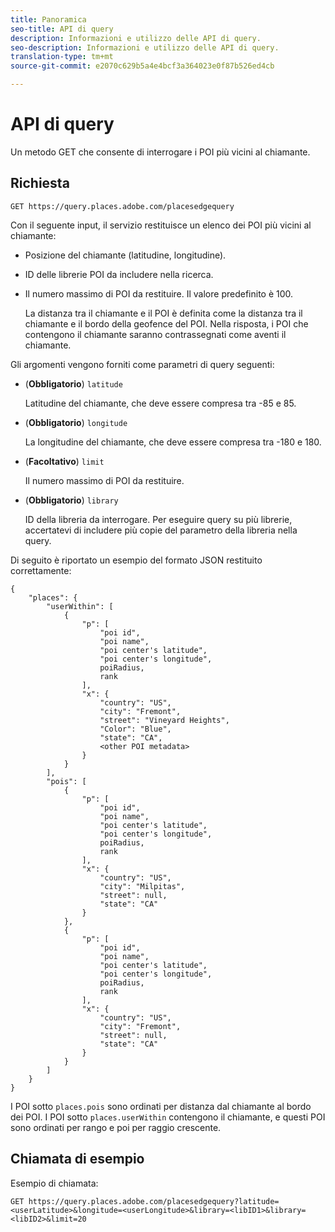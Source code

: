 ```yaml
---
title: Panoramica
seo-title: API di query
description: Informazioni e utilizzo delle API di query.
seo-description: Informazioni e utilizzo delle API di query.
translation-type: tm+mt
source-git-commit: e2070c629b5a4e4bcf3a364023e0f87b526ed4cb

---
```




# API di query

Un metodo GET che consente di interrogare i POI più vicini al chiamante.

## Richiesta

```text
GET https://query.places.adobe.com/placesedgequery
```

Con il seguente input, il servizio restituisce un elenco dei POI più vicini al chiamante:

* Posizione del chiamante \(latitudine, longitudine\).
* ID delle librerie POI da includere nella ricerca.
* Il numero massimo di POI da restituire.  Il valore predefinito è 100.

   La distanza tra il chiamante e il POI è definita come la distanza tra il chiamante e il bordo della geofence del POI. Nella risposta, i POI che contengono il chiamante saranno contrassegnati come aventi il chiamante.

Gli argomenti vengono forniti come parametri di query seguenti:

* (**Obbligatorio**) `latitude`

   Latitudine del chiamante, che deve essere compresa tra -85 e 85.
* (**Obbligatorio**) `longitude`

   La longitudine del chiamante, che deve essere compresa tra -180 e 180.

* (**Facoltativo**) `limit`

   Il numero massimo di POI da restituire.

* (**Obbligatorio**) `library`

   ID della libreria da interrogare. Per eseguire query su più librerie, accertatevi di includere più copie del parametro della libreria nella query.

Di seguito è riportato un esempio del formato JSON restituito correttamente:

```markup
{
    "places": {
        "userWithin": [
            {
                "p": [
                    "poi id",
                    "poi name",
                    "poi center's latitude",
                    "poi center's longitude",
                    poiRadius,
                    rank
                ],
                "x": {
                    "country": "US",
                    "city": "Fremont",
                    "street": "Vineyard Heights",
                    "Color": "Blue",
                    "state": "CA",
                    <other POI metadata>
                }
            }
        ],
        "pois": [
            {
                "p": [
                    "poi id",
                    "poi name",
                    "poi center's latitude",
                    "poi center's longitude",
                    poiRadius,
                    rank
                ],
                "x": {
                    "country": "US",
                    "city": "Milpitas",
                    "street": null,
                    "state": "CA"
                }
            },
            {
                "p": [
                    "poi id",
                    "poi name",
                    "poi center's latitude",
                    "poi center's longitude",
                    poiRadius,
                    rank
                ],
                "x": {
                    "country": "US",
                    "city": "Fremont",
                    "street": null,
                    "state": "CA"
                }
            }
        ]
    }
}
```

I POI sotto `places.pois` sono ordinati per distanza dal chiamante al bordo dei POI. I POI sotto `places.userWithin` contengono il chiamante, e questi POI sono ordinati per rango e poi per raggio crescente.

## Chiamata di esempio

Esempio di chiamata:

```text
GET https://query.places.adobe.com/placesedgequery?latitude=<userLatitude>&longitude=<userLongitude>&library=<libID1>&library=<libID2>&limit=20
```

